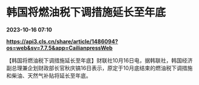 # 韩国将燃油税下调措施延长至年底

**2023-10-16 07:10**

**https://api3.cls.cn/share/article/1486094?os=web&sv=7.7.5&app=CailianpressWeb**

【韩国将燃油税下调措施延长至年底】财联社10月16日电，据韩联社，韩国经济副总理兼企划财政部长官秋庆镐16日表示，原定于10月底结束的燃油税下调措施和柴油、天然气补贴将延长至年底。